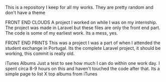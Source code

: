 This is a repository I keep for all my works. They are pretty random and don't have a theme

FRONT END CLOUDS
A project I worked on while I was on my internship. The project was made in Laravel but these files are only the front end part. The code is some of my earliest work. Its a mess, yes.

FRONT END PRINTS
This was a project I was a part of when I attended the student exchange in Portugal. Its the complete Laravel project, it should be working, this commit is really old.

iTunes Albums
Just a test to see how much I can do within one work day. I spent circa 8-9 hours on this and haven't touched the code after that. Its a simple page to list X top albums from iTunes
